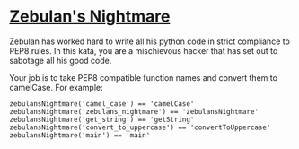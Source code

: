 # [Zebulan's Nightmare](https://www.codewars.com/kata/zebulans-nightmare "https://www.codewars.com/kata/570fd7ad34e6130455001835")

Zebulan has worked hard to write all his python code in strict compliance to PEP8 rules.  In this kata, you are a mischievous hacker that has set out to sabotage all his good code.

Your job is to take PEP8 compatible function names and convert them to camelCase.  For example:

    zebulansNightmare('camel_case') == 'camelCase'
    zebulansNightmare('zebulans_nightmare') == 'zebulansNightmare'
    zebulansNightmare('get_string') == 'getString'
    zebulansNightmare('convert_to_uppercase') == 'convertToUppercase'
    zebulansNightmare('main') == 'main'
    
    